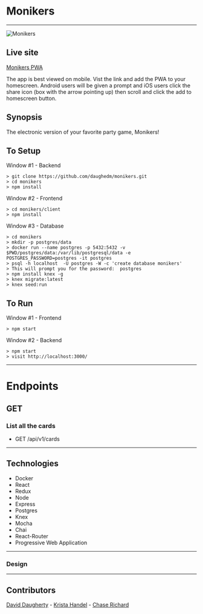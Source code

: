# Monikers

---
![Monikers](https://media.giphy.com/media/uVDhBr6CeBbQWKDesU/giphy.gif)

## Live site
[Monikers PWA](https://monikers.herokuapp.com/)

The app is best viewed on mobile. Vist the link and add the PWA to your homescreen. Android users will be given a prompt and iOS users click the share icon (box with the arrow pointing up) then scroll and click the add to homescreen button.

## Synopsis

The electronic version of your favorite party game, Monikers!

## To Setup

Window #1 - Backend

    > git clone https://github.com/daughedm/monikers.git
    > cd monikers
    > npm install

Window #2 - Frontend

    > cd monikers/client
    > npm install

Window #3 - Database

    > cd monikers
    > mkdir -p postgres/data
    > docker run --name postgres -p 5432:5432 -v $PWD/postgres/data:/var/lib/postgresql/data -e POSTGRES_PASSWORD=postgres -it postgres
    > psql -h localhost  -U postgres -W -c 'create database monikers'
    > This will prompt you for the password:  postgres
    > npm install knex -g
    > knex migrate:latest
    > knex seed:run

## To Run

Window #1 - Frontend

    > npm start

Window #2 - Backend

    > npm start
    > visit http://localhost:3000/

---

# Endpoints

## GET

### List all the cards

- GET /api/v1/cards

---

## Technologies

- Docker
- React
- Redux
- Node
- Express
- Postgres
- Knex
- Mocha
- Chai
- React-Router
- Progressive Web Application

---

### Design

---

## Contributors

[David Daugherty](https://github.com/daughedm) -
[Krista Handel](https://github.com/meloncatty) -
[Chase Richard](https://github.com/hmmChase)
